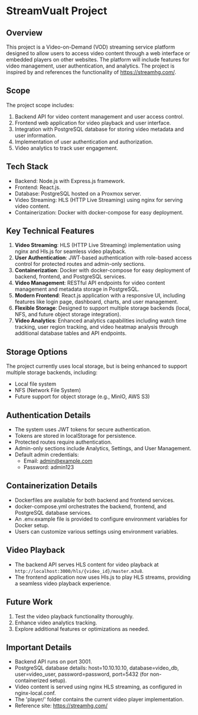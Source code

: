 # StreamVualt Project

## Overview
This project is a Video-on-Demand (VOD) streaming service platform designed to allow users to access video content through a web interface or embedded players on other websites. The platform will include features for video management, user authentication, and analytics. The project is inspired by and references the functionality of https://streamhg.com/.

## Scope
The project scope includes:
1. Backend API for video content management and user access control.
2. Frontend web application for video playback and user interface.
3. Integration with PostgreSQL database for storing video metadata and user information.
4. Implementation of user authentication and authorization.
5. Video analytics to track user engagement.

## Tech Stack
- Backend: Node.js with Express.js framework.
- Frontend: React.js.
- Database: PostgreSQL hosted on a Proxmox server.
- Video Streaming: HLS (HTTP Live Streaming) using nginx for serving video content.
- Containerization: Docker with docker-compose for easy deployment.

## Key Technical Features
1. **Video Streaming**: HLS (HTTP Live Streaming) implementation using nginx and Hls.js for seamless video playback.
2. **User Authentication**: JWT-based authentication with role-based access control for protected routes and admin-only sections.
3. **Containerization**: Docker with docker-compose for easy deployment of backend, frontend, and PostgreSQL services.
4. **Video Management**: RESTful API endpoints for video content management and metadata storage in PostgreSQL.
5. **Modern Frontend**: React.js application with a responsive UI, including features like login page, dashboard, charts, and user management.
6. **Flexible Storage**: Designed to support multiple storage backends (local, NFS, and future object storage integration).
7. **Video Analytics**: Enhanced analytics capabilities including watch time tracking, user region tracking, and video heatmap analysis through additional database tables and API endpoints.

## Storage Options
The project currently uses local storage, but is being enhanced to support multiple storage backends, including:
- Local file system
- NFS (Network File System)
- Future support for object storage (e.g., MinIO, AWS S3)

## Authentication Details
- The system uses JWT tokens for secure authentication.
- Tokens are stored in localStorage for persistence.
- Protected routes require authentication.
- Admin-only sections include Analytics, Settings, and User Management.
- Default admin credentials:
  - Email: admin@example.com
  - Password: admin123

## Containerization Details
- Dockerfiles are available for both backend and frontend services.
- docker-compose.yml orchestrates the backend, frontend, and PostgreSQL database services.
- An .env.example file is provided to configure environment variables for Docker setup.
- Users can customize various settings using environment variables.

## Video Playback
- The backend API serves HLS content for video playback at `http://localhost:3000/hls/{video_id}/master.m3u8`.
- The frontend application now uses Hls.js to play HLS streams, providing a seamless video playback experience.

## Future Work
1. Test the video playback functionality thoroughly.
2. Enhance video analytics tracking.
3. Explore additional features or optimizations as needed.

## Important Details
- Backend API runs on port 3001.
- PostgreSQL database details: host=10.10.10.10, database=video_db, user=video_user, password=password, port=5432 (for non-containerized setup).
- Video content is served using nginx HLS streaming, as configured in nginx-local.conf.
- The 'player/' folder contains the current video player implementation.
- Reference site: https://streamhg.com/
